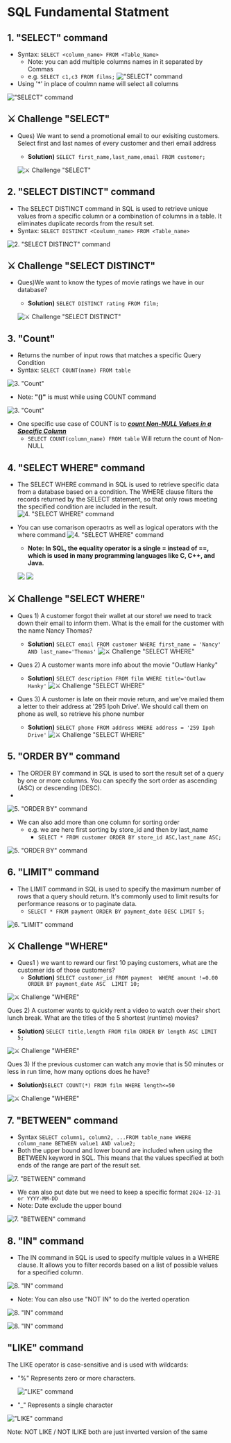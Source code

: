 
# SQL Fundamental Statment
## 1. "SELECT" command
- Syntax: ```SELECT <column_name> FROM <Table_Name>```
  - Note: you can add multiple columns names in it separated by Commas
  - e.g. ```SELECT c1,c3 FROM films;```
 !["SELECT" command](https://github.com/HBISHT233/SQL_Fundamentals_and_Beyond/blob/main/attachments/Clipboard_2024-09-23-23-14-14.png)
- Using '*' in place of coulmn name will select all columns

!["SELECT" command](https://github.com/HBISHT233/SQL_Fundamentals_and_Beyond/blob/main/attachments/Clipboard_2024-09-23-23-10-44.png)

## ⚔️ Challenge "SELECT"
- Ques) We want to send a promotional email to our exisiting customers. Select first and last names of every customer and theri email address

  - **Solution)** ```SELECT first_name,last_name,email FROM customer;```
  
  ![⚔️ Challenge "SELECT"](https://github.com/HBISHT233/SQL_Fundamentals_and_Beyond/blob/main/attachments/Clipboard_2024-09-23-23-20-48.png)

## 2. "SELECT DISTINCT" command
- The SELECT DISTINCT command in SQL is used to retrieve unique values from a specific column or a combination of columns in a table. It eliminates duplicate records from the result set.
- Syntax: ```SELECT DISTINCT <Coulumn_name> FROM <Table_name>```

![2. "SELECT DISTINCT" command](https://github.com/HBISHT233/SQL_Fundamentals_and_Beyond/blob/main/attachments/Clipboard_2024-09-23-23-29-05.png)

## ⚔️ Challenge "SELECT DISTINCT"
- Ques)We want to know the types of movie ratings we have in our database?

  - **Solution)** ```SELECT DISTINCT rating FROM film;```
    
  ![⚔️ Challenge "SELECT DISTINCT"](https://github.com/HBISHT233/SQL_Fundamentals_and_Beyond/blob/main/attachments/Clipboard_2024-09-23-23-32-44.png)

## 3. "Count"
-  Returns the number of input rows that matches a specific Query Condition
- Syntax: ```SELECT COUNT(name) FROM table```
  
![3. "Count"](https://github.com/HBISHT233/SQL_Fundamentals_and_Beyond/blob/main/attachments/Clipboard_2024-09-23-23-47-23.png)
  - Note: **"()"** is must while using COUNT command
    
  ![3. "Count"](https://github.com/HBISHT233/SQL_Fundamentals_and_Beyond/blob/main/attachments/Clipboard_2024-09-23-23-50-55.png)
- One specific use case of COUNT is to **<u>*count Non-NULL Values in a Specific Column*</u>**
  - ```SELECT COUNT(column_name) FROM table``` Will return the count of Non-NULL

## 4. "SELECT WHERE" command
-  The SELECT WHERE command in SQL is used to retrieve specific data from a database based on a condition. The WHERE clause filters the records returned by the SELECT statement, so that only rows meeting the specified condition are included in the result.
![4. "SELECT WHERE" command](https://github.com/HBISHT233/SQL_Fundamentals_and_Beyond/blob/main/attachments/Clipboard_2024-09-23-23-38-22.png)

- You can use comarison operaotrs as well as logical operators with the where command
![4. "SELECT WHERE" command](https://github.com/HBISHT233/SQL_Fundamentals_and_Beyond/blob/main/attachments/Clipboard_2024-09-23-23-59-27.png)
  - **Note: In SQL, the equality operator is a single = instead of ==, which is used in many programming languages like C, C++, and Java.** 

  ![](https://github.com/HBISHT233/SQL_Fundamentals_and_Beyond/blob/main/attachments/Clipboard_2024-09-24-00-01-43.png)
  ![](https://github.com/HBISHT233/SQL_Fundamentals_and_Beyond/blob/main/attachments/Clipboard_2024-09-24-00-40-40.png)

## ⚔️ Challenge "SELECT WHERE"
- Ques 1) A customer forgot their wallet at our store! we need to track down their email to inform them. What is the email for the customer with the name Nancy Thomas?
  - **Solution)** ```SELECT email FROM customer WHERE first_name = 'Nancy' AND last_name='Thomas'```
![⚔️ Challenge "SELECT WHERE"](https://github.com/HBISHT233/SQL_Fundamentals_and_Beyond/blob/main/attachments/Clipboard_2024-09-24-00-47-56.png) 

- Ques 2) A customer wants more info about the movie "Outlaw Hanky"
  - **Solution)** ```SELECT description FROM film WHERE title='Outlaw Hanky'```
  ![⚔️ Challenge "SELECT WHERE"](https://github.com/HBISHT233/SQL_Fundamentals_and_Beyond/blob/main/attachments/Clipboard_2024-09-24-00-50-44.png)

- Ques 3) A customer is late on their movie return, and we've mailed them a letter to their address at '295 Ipoh Drive'. We should call them on phone as well, so retrieve his phone number
  - **Solution)** ```SELECT phone FROM address WHERE address = '259 Ipoh Drive'```
![⚔️ Challenge "SELECT WHERE"](https://github.com/HBISHT233/SQL_Fundamentals_and_Beyond/blob/main/attachments/Clipboard_2024-09-24-00-57-37.png)

## 5. "ORDER BY" command
- The ORDER BY command in SQL is used to sort the result set of a query by one or more columns. You can specify the sort order as ascending (ASC) or descending (DESC).
- 
![5. "ORDER BY" command](https://github.com/HBISHT233/SQL_Fundamentals_and_Beyond/blob/main/attachments/Clipboard_2024-09-24-01-01-29.png)
- We can also add more than one column for sorting order
  - e.g. we are here first sorting by store_id and then by last_name
      - ```SELECT * FROM customer ORDER BY store_id ASC,last_name ASC;```
        
![5. "ORDER BY" command](https://github.com/HBISHT233/SQL_Fundamentals_and_Beyond/blob/main/attachments/Clipboard_2024-09-24-01-06-21.png)

## 6. "LIMIT" command
- The LIMIT command in SQL is used to specify the maximum number of rows that a query should return. It's commonly used to limit results for performance reasons or to paginate data.
  - ```SELECT * FROM payment ORDER BY payment_date DESC LIMIT 5;```
    
![6. "LIMIT" command](https://github.com/HBISHT233/SQL_Fundamentals_and_Beyond/blob/main/attachments/Clipboard_2024-09-24-01-14-16.png)

## ⚔️ Challenge "WHERE"
- Ques1 ) we want to reward our first 10 paying customers, what are the customer ids of those customers?
  - **Solution)** ```SELECT customer_id FROM payment 
WHERE amount !=0.00
ORDER BY payment_date ASC 
LIMIT 10;```

![⚔️ Challenge "WHERE"](https://github.com/HBISHT233/SQL_Fundamentals_and_Beyond/blob/main/attachments/Clipboard_2024-09-24-01-18-29.png)

Ques 2) A customer wants to quickly rent a video to watch over their short lunch break. What are the titles of the 5 shortest (runtime) movies?
  - **Solution)** ```SELECT title,length FROM film
ORDER BY length ASC
LIMIT 5;```

  ![⚔️ Challenge "WHERE"](https://github.com/HBISHT233/SQL_Fundamentals_and_Beyond/blob/main/attachments/Clipboard_2024-09-24-01-22-04.png)

Ques 3) If the previous customer can watch any movie that is 50 minutes or less in run time, how many options does he have?
  - **Solution)**```SELECT COUNT(*) FROM film
WHERE length<=50```

  ![⚔️ Challenge "WHERE"](https://github.com/HBISHT233/SQL_Fundamentals_and_Beyond/blob/main/attachments/Clipboard_2024-09-24-01-27-13.png)

## 7. "BETWEEN" command
- Syntax ```SELECT column1, column2, ...FROM table_name WHERE column_name BETWEEN value1 AND value2;```
- Both the upper bound and lower bound are included when using the BETWEEN keyword in SQL. This means that the values specified at both ends of the range are part of the result set.
  
![7. "BETWEEN" command](https://github.com/HBISHT233/SQL_Fundamentals_and_Beyond/blob/main/attachments/Clipboard_2024-09-24-01-34-03.png)
-  We can also put date but we need to keep a specific format ```2024-12-31 or YYYY-MM-DD```
  - Note: Date exclude the upper bound
    
![7. "BETWEEN" command](https://github.com/HBISHT233/SQL_Fundamentals_and_Beyond/blob/main/attachments/Clipboard_2024-09-24-01-38-04.png)  

## 8. "IN" command
- The IN command in SQL is used to specify multiple values in a WHERE clause. It allows you to filter records based on a list of possible values for a specified column.
  
![8. "IN" command](https://github.com/HBISHT233/SQL_Fundamentals_and_Beyond/blob/main/attachments/Clipboard_2024-09-24-01-43-13.png)
- Note: You can also use "NOT IN" to do the iverted operation
  
![8. "IN" command](https://github.com/HBISHT233/SQL_Fundamentals_and_Beyond/blob/main/attachments/Clipboard_2024-09-24-01-43-54.png)

![8. "IN" command](https://github.com/HBISHT233/SQL_Fundamentals_and_Beyond/blob/main/attachments/Clipboard_2024-09-24-01-45-57.png)

## "LIKE" command
The LIKE operator is case-sensitive and is used with wildcards:

- "%" Represents zero or more characters.
  
  !["LIKE" command](https://github.com/HBISHT233/SQL_Fundamentals_and_Beyond/blob/main/attachments/Clipboard_2024-09-24-01-51-12.png)
- "_" Represents a single character
  
!["LIKE" command](https://github.com/HBISHT233/SQL_Fundamentals_and_Beyond/blob/main/attachments/Clipboard_2024-09-24-01-58-33.png)

Note: NOT LIKE / NOT ILIKE both are just inverted version of the same
